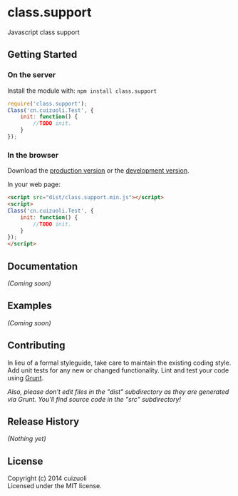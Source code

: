 # class.support

Javascript class support

## Getting Started
### On the server
Install the module with: `npm install class.support`

```javascript
require('class.support');
Class('cn.cuizuoli.Test', {
	init: function() {
		//TODO init.
	}
});
```

### In the browser
Download the [production version][min] or the [development version][max].

[min]: https://raw.github.com/cuizuoli/class.support/master/dist/class.support.min.js
[max]: https://raw.github.com/cuizuoli/class.support/master/dist/class.support.js

In your web page:

```html
<script src="dist/class.support.min.js"></script>
<script>
Class('cn.cuizuoli.Test', {
	init: function() {
		//TODO init.
	}
});
</script>
```

## Documentation
_(Coming soon)_

## Examples
_(Coming soon)_

## Contributing
In lieu of a formal styleguide, take care to maintain the existing coding style. Add unit tests for any new or changed functionality. Lint and test your code using [Grunt](http://gruntjs.com/).

_Also, please don't edit files in the "dist" subdirectory as they are generated via Grunt. You'll find source code in the "src" subdirectory!_

## Release History
_(Nothing yet)_

## License
Copyright (c) 2014 cuizuoli  
Licensed under the MIT license.
